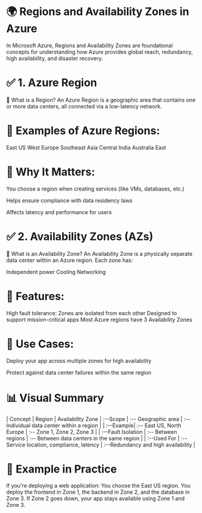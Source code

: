 # 🌍 Regions and Availability Zones in Azure
In Microsoft Azure, Regions and Availability Zones are foundational concepts for understanding how Azure provides global reach, redundancy, high availability, and disaster recovery.

# ✅ 1. Azure Region
📌 What is a Region?
An Azure Region is a geographic area that contains one or more data centers, all connected via a low-latency network.

# 🔹 Examples of Azure Regions:
East US
West Europe
Southeast Asia
Central India
Australia East

# 🎯 Why It Matters:
You choose a region when creating services (like VMs, databases, etc.)

Helps ensure compliance with data residency laws

Affects latency and performance for users

# ✅ 2. Availability Zones (AZs)
📌 What is an Availability Zone?
An Availability Zone is a physically separate data center within an Azure region. Each zone has:

Independent power
Cooling
Networking

# 🔹 Features:
High fault tolerance: Zones are isolated from each other
Designed to support mission-critical apps
Most Azure regions have 3 Availability Zones

# 🎯 Use Cases:
Deploy your app across multiple zones for high availability

Protect against data center failures within the same region

# 📊 Visual Summary
| Concept |	Region |	Availability Zone
| :--Scope | :-- 	Geographic area | :--	Individual data center within a region |
| :--Example| :--	East US, North Europe | :--	Zone 1, Zone 2, Zone 3 |
| :--Fault  Isolation | :-- Between regions	| :-- Between data centers in the same region |
| :--Used For | :--	Service location, compliance, latency	| :--Redundancy and high availability |

# 🔄 Example in Practice
If you're deploying a web application:
You choose the East US region.
You deploy the frontend in Zone 1, the backend in Zone 2, and the database in Zone 3.
If Zone 2 goes down, your app stays available using Zone 1 and Zone 3.

